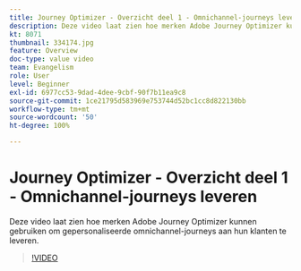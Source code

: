```yaml
---
title: Journey Optimizer - Overzicht deel 1 - Omnichannel-journeys leveren
description: Deze video laat zien hoe merken Adobe Journey Optimizer kunnen gebruiken om gepersonaliseerde omnichannel-journeys aan hun klanten te leveren.
kt: 8071
thumbnail: 334174.jpg
feature: Overview
doc-type: value video
team: Evangelism
role: User
level: Beginner
exl-id: 6977cc53-9dad-4dee-9cbf-90f7b11ea9c8
source-git-commit: 1ce21795d583969e753744d52bc1cc8d822130bb
workflow-type: tm+mt
source-wordcount: '50'
ht-degree: 100%

---
```


# Journey Optimizer - Overzicht deel 1 - Omnichannel-journeys leveren

Deze video laat zien hoe merken Adobe Journey Optimizer kunnen gebruiken om gepersonaliseerde omnichannel-journeys aan hun klanten te leveren.

>[!VIDEO](https://video.tv.adobe.com/v/334174?quality=12)
